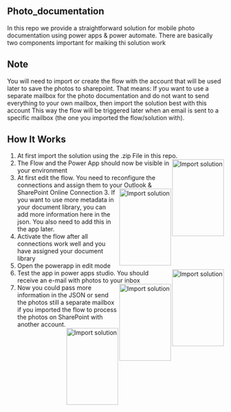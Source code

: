 ## Photo_documentation
In this repo we provide a straightforward solution for mobile photo documentation using power apps &amp; power automate. There are basically two components important for maiking thi solution work

## Note
You will need to import or create the flow with the account that will be used later to save the photos to sharepoint.
That means:
If you want to use a separate mailbox for the photo documentation and do not want to send everything to your own mailbox, then import the solution best with this account
This way the flow will be triggered later when an email is sent to a specific mailbox (the one you imported the flow/solution with). 

## How It Works
1. At first import the solution using the .zip File in this repo.
   <img src="https://i.imgur.com/uSU55iQ.png" align="right"
     alt="Import solution" width="120" height="178">
2. The Flow and the Power App should now be visible in your environment
4. At first edit the flow. You need to reconfigure the connections and assign them to your Outlook & SharePoint Online Connection
   <img src="https://i.imgur.com/PhntuAk.png" align="right"
     alt="Import solution" width="120" height="178">
     3. If you want to use more metadata in your document library, you can add more information here in the json. You also need to add this in the app later.
4. Activate the flow after all connections work well and you have assigned your document library
5. Open the powerapp in edit mode
   <img src="https://i.imgur.com/fL2TmTN.png" align="right"
     alt="Import solution" width="120" height="178">
6. Test the app in power apps studio. You should receive an e-mail with photos to your inbox
   <img src="https://i.imgur.com/fL2TmTN.png" align="right"
     alt="Import solution" width="120" height="178">
7. Now you could pass more information in the JSON or send the photos still a separate mailbox if you imported the flow to process the photos on SharePoint with another account.
   <img src="https://i.imgur.com/kQUJ92O.png" align="right"
     alt="Import solution" width="120" height="178">

